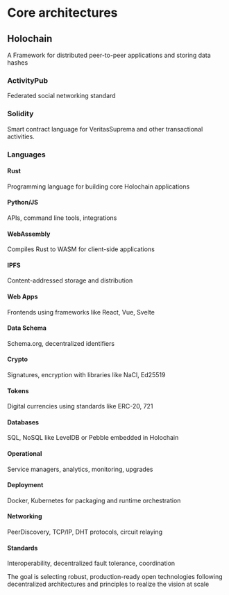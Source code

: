
# Core architectures

## Holochain

A Framework for distributed peer-to-peer applications and storing data hashes

### ActivityPub

Federated social networking standard

### Solidity

Smart contract language for VeritasSuprema and other transactional activities.

### Languages

#### Rust

Programming language for building core Holochain applications

#### Python/JS

APIs, command line tools, integrations

#### WebAssembly

Compiles Rust to WASM for client-side applications

#### IPFS

Content-addressed storage and distribution

#### Web Apps

Frontends using frameworks like React, Vue, Svelte

#### Data Schema

Schema.org, decentralized identifiers  

#### Crypto

Signatures, encryption with libraries like NaCl, Ed25519

#### Tokens

Digital currencies using standards like ERC-20, 721

#### Databases

SQL, NoSQL like LevelDB or Pebble embedded in Holochain

#### Operational

Service managers, analytics, monitoring, upgrades  

#### Deployment

Docker, Kubernetes for packaging and runtime orchestration

#### Networking

PeerDiscovery, TCP/IP, DHT protocols, circuit relaying

#### Standards

Interoperability, decentralized fault tolerance, coordination

The goal is selecting robust, production-ready open technologies following decentralized architectures and principles to realize the vision at scale
